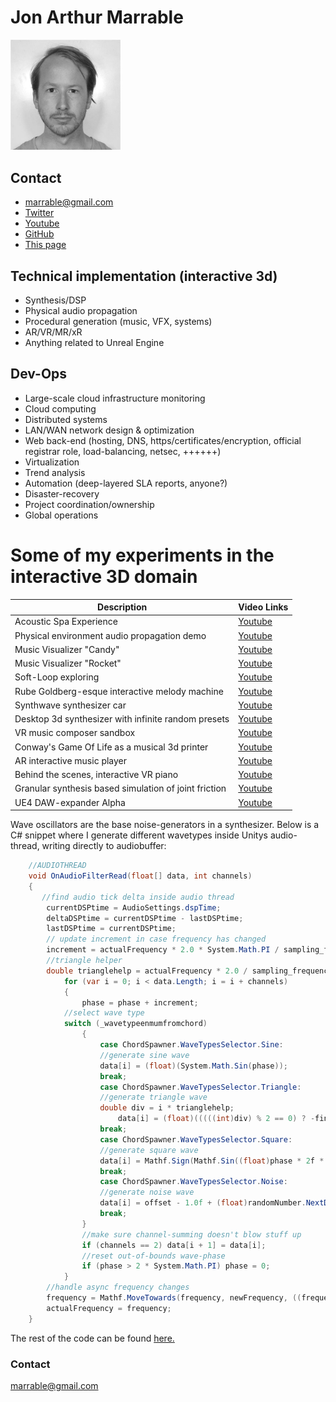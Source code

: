 # Jon Arthur Marrable
<img src="stuff/photo.jpg" width="35%" alt="Hei!" class="inline"/>

## Contact

- marrable@gmail.com
- [Twitter](https://twitter.com/realDIGGART)
- [Youtube](https://www.youtube.com/channel/UCHO-FkOEDPD8G4JRSV_oEqQ)
- [GitHub](https://github.com/ArthurBarthur)
- [This page](https://arthurbarthur.github.io/)

## Technical implementation (interactive 3d)
- Synthesis/DSP
- Physical audio propagation
- Procedural generation (music, VFX, systems)
- AR/VR/MR/xR
- Anything related to Unreal Engine

## Dev-Ops
- Large-scale cloud infrastructure monitoring
- Cloud computing
- Distributed systems
- LAN/WAN network design & optimization
- Web back-end (hosting, DNS, https/certificates/encryption, official registrar role, load-balancing, netsec, ++++++)
- Virtualization
- Trend analysis
- Automation (deep-layered SLA reports, anyone?)
- Disaster-recovery
- Project coordination/ownership
- Global operations

# Some of my experiments in the interactive 3D domain

Description | Video Links
------------ | -------------
Acoustic Spa Experience | [Youtube](https://youtu.be/Sf01NNtXoS8)
Physical environment audio propagation demo | [Youtube](https://youtu.be/dqOSnjrB9xI)
Music Visualizer "Candy" | [Youtube](https://youtu.be/5Hb8X3R4TWY)
Music Visualizer "Rocket" | [Youtube](https://youtu.be/m6ZYMHoDMBQ)
Soft-Loop exploring | [Youtube](https://youtu.be/Xr4OubfF4RE)
Rube Goldberg-esque interactive melody machine | [Youtube](https://youtu.be/Ha2dC7se8yA)
Synthwave synthesizer car | [Youtube](https://youtu.be/sgXgEhou9Kg)
Desktop 3d synthesizer with infinite random presets | [Youtube](https://youtu.be/0lCJlrf3Bj8)
VR music composer sandbox | [Youtube](https://youtu.be/lIurIrjB7CQ)
Conway's Game Of Life as a musical 3d printer | [Youtube](https://youtu.be/S72HPXI7Xjo)
AR interactive music player | [Youtube](https://youtu.be/_nf9XGepmZI)
Behind the scenes, interactive VR piano | [Youtube](https://youtu.be/aumCMQFEFoQ)
Granular synthesis based simulation of joint friction | [Youtube](https://youtu.be/zm4DmIe8pVE)
UE4 DAW-expander Alpha | [Youtube](https://youtu.be/tdfm-SxgSA8)


Wave oscillators are the base noise-generators in a synthesizer. Below is a C# snippet where I generate different wavetypes inside Unitys audio-thread, writing directly to audiobuffer:
```cs
    //AUDIOTHREAD
    void OnAudioFilterRead(float[] data, int channels)
    {
       //find audio tick delta inside audio thread
        currentDSPtime = AudioSettings.dspTime;
        deltaDSPtime = currentDSPtime - lastDSPtime;
        lastDSPtime = currentDSPtime;
        // update increment in case frequency has changed
        increment = actualFrequency * 2.0 * System.Math.PI / sampling_frequency;
        //triangle helper
        double trianglehelp = actualFrequency * 2.0 / sampling_frequency;
            for (var i = 0; i < data.Length; i = i + channels)
            {
                phase = phase + increment;
            //select wave type
            switch (_wavetypeenmumfromchord)
                {
                    case ChordSpawner.WaveTypesSelector.Sine:
                    //generate sine wave
                    data[i] = (float)(System.Math.Sin(phase));
                    break;
                    case ChordSpawner.WaveTypesSelector.Triangle:
                    //generate triangle wave
                    double div = i * trianglehelp;
                        data[i] = (float)(((((int)div) % 2 == 0) ? -finalOscGain : finalOscGain) * (1.0 - 2.0 * (div - (int)div)));
                    break;
                    case ChordSpawner.WaveTypesSelector.Square:
                    //generate square wave
                    data[i] = Mathf.Sign(Mathf.Sin((float)phase * 2f * Mathf.PI));
                    break;
                    case ChordSpawner.WaveTypesSelector.Noise:
                    //generate noise wave
                    data[i] = offset - 1.0f + (float)randomNumber.NextDouble() * 2.0f;
                    break;
                }
                //make sure channel-summing doesn't blow stuff up
                if (channels == 2) data[i + 1] = data[i];
                //reset out-of-bounds wave-phase
                if (phase > 2 * System.Math.PI) phase = 0;
            }
        //handle async frequency changes
        frequency = Mathf.MoveTowards(frequency, newFrequency, ((frequency + newFrequency) * (1 / noteLerpSpeedInSec)) * (float)deltaDSPtime);
        actualFrequency = frequency;
    }
```
The rest of the code can be found [here.](https://github.com/ArthurBarthur/SubtractiveSynthUnityCsharp)

### Contact

marrable@gmail.com

